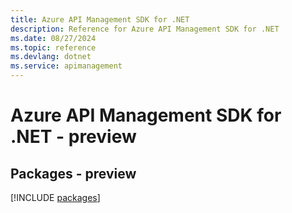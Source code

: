 ```yaml
---
title: Azure API Management SDK for .NET
description: Reference for Azure API Management SDK for .NET
ms.date: 08/27/2024
ms.topic: reference
ms.devlang: dotnet
ms.service: apimanagement
---
```

# Azure API Management SDK for .NET - preview
## Packages - preview
[!INCLUDE [packages](api-management-index.md)]